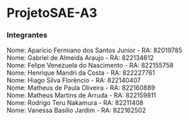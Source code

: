 # ProjetoSAE-A3

### Integrantes
Nome: Aparicio Fermiano dos Santos Junior - RA: 82019785
<br>
Nome: Gabriel de Almeida Araujo - RA: 822134612
<br>
Nome: Felipe Venezuela do Nascimento - RA: 822155758
<br>
Nome: Henrique Mandri da Costa - RA: 822227761
<br>
Nome: Hiago Silva Florêncio - RA: 822140407
<br>
Nome: Matheus de Paula Oliveira - RA: 822160889
<br>
Nome: Matheus Martins de Arruda - RA: 822159811
<br>
Nome: Rodrigo Teru Nakamura - RA: 82211408
<br>
Nome: Vanessa Basilio Jardim - RA: 822162502

